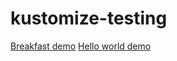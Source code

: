 # kustomize-testing

[Breakfast demo](https://github.com/MosheBlumbergX/kustomize/blob/master/examples/breakfast.md)
[Hello world demo](https://github.com/MosheBlumbergX/kustomize/tree/master/examples/helloWorld)

